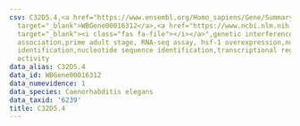 ```yaml
---
csv: C32D5.4,<a href="https://www.ensembl.org/Homo_sapiens/Gene/Summary?db=core;g=WBGene00016312"
  target="_blank">WBGene00016312</a>,<a href="https://www.ncbi.nlm.nih.gov/pubmed/30894454"
  target="_blank"><i class="fas fa-file"></i></a>",genetic interference,functional
  association,prime adult stage, RNA-seq assay, hsf-1 overexpression,nucleotide sequence
  identification,nucleotide sequence identification,transcriptional regulation,up-regulates
  activity
data_alias: C32D5.4
data_id: WBGene00016312
data_numevidence: 1
data_species: Caenorhabditis elegans
data_taxid: '6239'
title: C32D5.4
---
```


